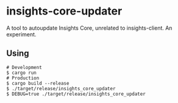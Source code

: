 # insights-core-updater

A tool to autoupdate Insights Core, unrelated to insights-client. An experiment.

## Using

```shell
# Development
$ cargo run
# Production
$ cargo build --release
$ ./target/release/insights_core_updater
$ DEBUG=true ./target/release/insights_core_updater
```
